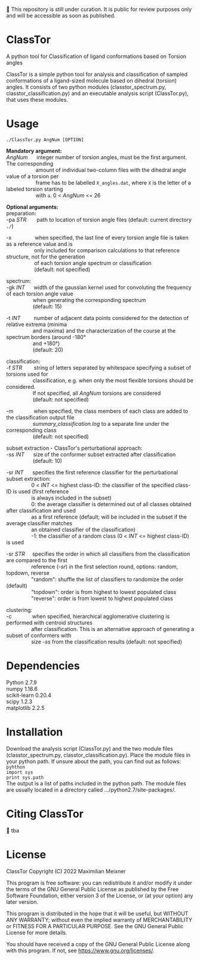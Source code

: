 :red_circle: This repository is still under curation. It is public for review purposes only and will be accessible as soon as published.

# ClassTor
A python tool for Classification of ligand conformations based on Torsion angles

ClassTor is a simple python tool for analysis and classification of sampled conformations of a ligand-sized molecule based on dihedral (torsion) angles. It consists of two python modules (classtor_spectrum.py, classtor_classification.py) and an executable analysis script (ClassTor.py), that uses these modules.

# Usage
```./ClassTor.py AngNum [OPTION] ```

**Mandatory argument:**\
*AngNum* &nbsp;&nbsp;&nbsp;&nbsp; integer number of torsion angles, must be the first argument. The corresponding\
&nbsp;&nbsp;&nbsp;&nbsp;&nbsp;&nbsp;&nbsp;&nbsp;&nbsp;&nbsp;&nbsp;&nbsp;&nbsp;&nbsp;&nbsp;&nbsp;&nbsp;&nbsp;&nbsp; amount of individual two-column files with the dihedral angle value of a torsion per\
&nbsp;&nbsp;&nbsp;&nbsp;&nbsp;&nbsp;&nbsp;&nbsp;&nbsp;&nbsp;&nbsp;&nbsp;&nbsp;&nbsp;&nbsp;&nbsp;&nbsp;&nbsp;&nbsp; frame has to be labelled ```X_angles.dat```, where ```X``` is the letter of a labeled torsion starting\
&nbsp;&nbsp;&nbsp;&nbsp;&nbsp;&nbsp;&nbsp;&nbsp;&nbsp;&nbsp;&nbsp;&nbsp;&nbsp;&nbsp;&nbsp;&nbsp;&nbsp;&nbsp;&nbsp; with ```a```. 0 < *AngNum* <= 26

**Optional arguments:**\
preparation:\
-pa *STR* &nbsp;&nbsp;&nbsp;&nbsp;&nbsp; path to location of torsion angle files (default: current directory ```./```)

-x &nbsp;&nbsp;&nbsp;&nbsp;&nbsp;&nbsp;&nbsp;&nbsp;&nbsp;&nbsp;&nbsp;&nbsp;&nbsp;&nbsp; when specified, the last line of every torsion angle file is taken as a reference value and is\
&nbsp;&nbsp;&nbsp;&nbsp;&nbsp;&nbsp;&nbsp;&nbsp;&nbsp;&nbsp;&nbsp;&nbsp;&nbsp;&nbsp;&nbsp;&nbsp;&nbsp;&nbsp; only included for comparison calculations to that reference structure, not for the generation\
&nbsp;&nbsp;&nbsp;&nbsp;&nbsp;&nbsp;&nbsp;&nbsp;&nbsp;&nbsp;&nbsp;&nbsp;&nbsp;&nbsp;&nbsp;&nbsp;&nbsp;&nbsp; of each torsion angle spectrum or classification\
&nbsp;&nbsp;&nbsp;&nbsp;&nbsp;&nbsp;&nbsp;&nbsp;&nbsp;&nbsp;&nbsp;&nbsp;&nbsp;&nbsp;&nbsp;&nbsp;&nbsp;&nbsp; (default: not specified)

spectrum:\
-gk *INT* &nbsp;&nbsp;&nbsp;&nbsp; width of the gaussian kernel used for convoluting the frequency of each torsion angle value\
&nbsp;&nbsp;&nbsp;&nbsp;&nbsp;&nbsp;&nbsp;&nbsp;&nbsp;&nbsp;&nbsp;&nbsp;&nbsp;&nbsp;&nbsp;&nbsp;&nbsp; when generating the corresponding spectrum\
&nbsp;&nbsp;&nbsp;&nbsp;&nbsp;&nbsp;&nbsp;&nbsp;&nbsp;&nbsp;&nbsp;&nbsp;&nbsp;&nbsp;&nbsp;&nbsp;&nbsp; (default: 15)

-t *INT* &nbsp;&nbsp;&nbsp;&nbsp;&nbsp;&nbsp;&nbsp; number of adjacent data points considered for the detection of relative extrema (minima\
&nbsp;&nbsp;&nbsp;&nbsp;&nbsp;&nbsp;&nbsp;&nbsp;&nbsp;&nbsp;&nbsp;&nbsp;&nbsp;&nbsp;&nbsp;&nbsp;&nbsp; and maxima) and the characterization of the course at the spectrum borders (around -180&deg;\
&nbsp;&nbsp;&nbsp;&nbsp;&nbsp;&nbsp;&nbsp;&nbsp;&nbsp;&nbsp;&nbsp;&nbsp;&nbsp;&nbsp;&nbsp;&nbsp;&nbsp; and +180&deg;)\
&nbsp;&nbsp;&nbsp;&nbsp;&nbsp;&nbsp;&nbsp;&nbsp;&nbsp;&nbsp;&nbsp;&nbsp;&nbsp;&nbsp;&nbsp;&nbsp;&nbsp; (default: 20)

classification:\
-f *STR* &nbsp;&nbsp;&nbsp;&nbsp;&nbsp;&nbsp; string of letters separated by whitespace specifying a subset of torsions used for\
&nbsp;&nbsp;&nbsp;&nbsp;&nbsp;&nbsp;&nbsp;&nbsp;&nbsp;&nbsp;&nbsp;&nbsp;&nbsp;&nbsp;&nbsp;&nbsp;&nbsp; classification, e.g. when only the most flexible torsions should be considered.\
&nbsp;&nbsp;&nbsp;&nbsp;&nbsp;&nbsp;&nbsp;&nbsp;&nbsp;&nbsp;&nbsp;&nbsp;&nbsp;&nbsp;&nbsp;&nbsp;&nbsp; If not specified, all *AngNum* torsions are considered\
&nbsp;&nbsp;&nbsp;&nbsp;&nbsp;&nbsp;&nbsp;&nbsp;&nbsp;&nbsp;&nbsp;&nbsp;&nbsp;&nbsp;&nbsp;&nbsp;&nbsp; (default: not specified)

-m &nbsp;&nbsp;&nbsp;&nbsp;&nbsp;&nbsp;&nbsp;&nbsp;&nbsp;&nbsp;&nbsp;&nbsp; when specified, the class members of each class are added to the classification output file\
&nbsp;&nbsp;&nbsp;&nbsp;&nbsp;&nbsp;&nbsp;&nbsp;&nbsp;&nbsp;&nbsp;&nbsp;&nbsp;&nbsp;&nbsp;&nbsp;&nbsp; *summary_classification.log* to a separate line under the corresponding class\
&nbsp;&nbsp;&nbsp;&nbsp;&nbsp;&nbsp;&nbsp;&nbsp;&nbsp;&nbsp;&nbsp;&nbsp;&nbsp;&nbsp;&nbsp;&nbsp;&nbsp; (default: not specified)

subset extraction - ClassTor's perturbational approach:\
-ss *INT* &nbsp;&nbsp;&nbsp;&nbsp; size of the conformer subset extracted after classification\
&nbsp;&nbsp;&nbsp;&nbsp;&nbsp;&nbsp;&nbsp;&nbsp;&nbsp;&nbsp;&nbsp;&nbsp;&nbsp;&nbsp;&nbsp;&nbsp;&nbsp;&nbsp;(default: 10)

-sr *INT* &nbsp;&nbsp;&nbsp;&nbsp; specifies the first reference classifier for the perturbational subset extraction:\
&nbsp;&nbsp;&nbsp;&nbsp;&nbsp;&nbsp;&nbsp;&nbsp;&nbsp;&nbsp;&nbsp;&nbsp;&nbsp;&nbsp;&nbsp;&nbsp; 0 < *INT* <= highest class-ID: the classifier of the specified class-ID is used (first reference\
&nbsp;&nbsp;&nbsp;&nbsp;&nbsp;&nbsp;&nbsp;&nbsp;&nbsp;&nbsp;&nbsp;&nbsp;&nbsp;&nbsp;&nbsp;&nbsp; is always included in the subset)\
&nbsp;&nbsp;&nbsp;&nbsp;&nbsp;&nbsp;&nbsp;&nbsp;&nbsp;&nbsp;&nbsp;&nbsp;&nbsp;&nbsp;&nbsp;&nbsp; 0: the average classifier is determined out of all classes obtained after classification and used\
&nbsp;&nbsp;&nbsp;&nbsp;&nbsp;&nbsp;&nbsp;&nbsp;&nbsp;&nbsp;&nbsp;&nbsp;&nbsp;&nbsp;&nbsp;&nbsp; as a first reference (default; will be included in the subset if the average classifier matches\
&nbsp;&nbsp;&nbsp;&nbsp;&nbsp;&nbsp;&nbsp;&nbsp;&nbsp;&nbsp;&nbsp;&nbsp;&nbsp;&nbsp;&nbsp;&nbsp; an obtained classifier of the classification)\
&nbsp;&nbsp;&nbsp;&nbsp;&nbsp;&nbsp;&nbsp;&nbsp;&nbsp;&nbsp;&nbsp;&nbsp;&nbsp;&nbsp;&nbsp;&nbsp; -1: the classifier of a random class (0 < *INT* <= highest class-ID) is used

-sr *STR* &nbsp;&nbsp;&nbsp;&nbsp;specifies the order in which all classifiers from the classification are compared to the first\
&nbsp;&nbsp;&nbsp;&nbsp;&nbsp;&nbsp;&nbsp;&nbsp;&nbsp;&nbsp;&nbsp;&nbsp;&nbsp;&nbsp;&nbsp;&nbsp; reference (*-sr*) in the first selection round, options: random, topdown, reverse\
&nbsp;&nbsp;&nbsp;&nbsp;&nbsp;&nbsp;&nbsp;&nbsp;&nbsp;&nbsp;&nbsp;&nbsp;&nbsp;&nbsp;&nbsp;&nbsp; "random": shuffle the list of classifiers to randomize the order (default)\
&nbsp;&nbsp;&nbsp;&nbsp;&nbsp;&nbsp;&nbsp;&nbsp;&nbsp;&nbsp;&nbsp;&nbsp;&nbsp;&nbsp;&nbsp;&nbsp; "topdown": order is from highest to lowest populated class\
&nbsp;&nbsp;&nbsp;&nbsp;&nbsp;&nbsp;&nbsp;&nbsp;&nbsp;&nbsp;&nbsp;&nbsp;&nbsp;&nbsp;&nbsp;&nbsp; "reverse": order is from lowest to highest populated class

clustering:\
-c &nbsp;&nbsp;&nbsp;&nbsp;&nbsp;&nbsp;&nbsp;&nbsp;&nbsp;&nbsp;&nbsp;&nbsp; when specified, hierarchical agglomerative clustering is performed with centroid structures\
&nbsp;&nbsp;&nbsp;&nbsp;&nbsp;&nbsp;&nbsp;&nbsp;&nbsp;&nbsp;&nbsp;&nbsp;&nbsp;&nbsp;&nbsp;&nbsp; after classification. This is an alternative approach of generating a subset of conformers with\
&nbsp;&nbsp;&nbsp;&nbsp;&nbsp;&nbsp;&nbsp;&nbsp;&nbsp;&nbsp;&nbsp;&nbsp;&nbsp;&nbsp;&nbsp;&nbsp; size *-ss* from the classification results (default: not specified) 

# Dependencies
Python 2.7.9\
numpy 1.16.6\
scikit-learn 0.20.4\
scipy 1.2.3\
matplotlib 2.2.5

# Installation
Download the analysis script (ClassTor.py) and the two module files (classtor_spectrum.py, classtor_classification.py). Place the module files in your python path. If unsure about the path, you can find out as follows:\
```pyhthon```\
```import sys```\
```print sys.path```\
The output is a list of paths included in the python path. The module files are usually located in a directory called .../python2.7/site-packages/. 

# Citing ClassTor
:red_circle: tba

# License
ClassTor Copyright (C) 2022 Maximilian Meixner

This program is free software: you can redistribute it and/or modify
it under the terms of the GNU General Public License as published by
the Free Software Foundation, either version 3 of the License, or
(at your option) any later version.

This program is distributed in the hope that it will be useful,
but WITHOUT ANY WARRANTY; without even the implied warranty of
MERCHANTABILITY or FITNESS FOR A PARTICULAR PURPOSE.  See the
GNU General Public License for more details.

You should have received a copy of the GNU General Public License
along with this program.  If not, see <https://www.gnu.org/licenses/>.
